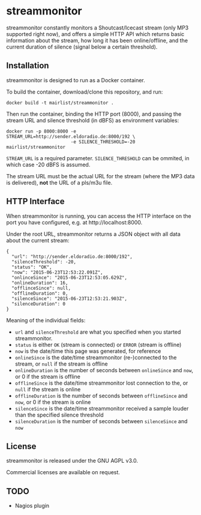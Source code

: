 # streammonitor

streammonitor constantly monitors a Shoutcast/Icecast stream (only MP3 supported right now), and 
offers a simple HTTP API which returns basic information about the stream, how long it has
been online/offline, and the current duration of silence (signal below a certain threshold).

## Installation

streammonitor is designed to run as a Docker container.

To build the container, download/clone this repository, and run:

    docker build -t mairlist/streammonitor .

Then run the container, binding the HTTP port (8000), and passing the stream URL and silence threshold 
(in dBFS) as environment variables:

    docker run -p 8000:8000 -e STREAM_URL=http://sender.eldoradio.de:8000/192 \
                            -e SILENCE_THRESHOLD=-20 mairlist/streammonitor

``STREAM_URL`` is a required parameter. ``SILENCE_THRESHOLD`` can be ommited, in which case
-20 dBFS is assumed.

The stream URL must be the actual URL for the stream (where the MP3 data is delivered),
**not** the URL of a pls/m3u file.

## HTTP Interface

When streammonitor is running, you can access the HTTP interface on the port you have
configured, e.g. at http://localhost:8000.

Under the root URL, streammonitor returns a JSON object with all data about the current stream:

    {
      "url": "http://sender.eldoradio.de:8000/192",
      "silenceThreshold": -20,
      "status": "OK",
      "now": "2015-06-23T12:53:22.091Z",
      "onlinceSince": "2015-06-23T12:53:05.629Z",
      "onlineDuration": 16,
      "offlinceSince": null,
      "offlineDuration": 0,
      "silenceSince": "2015-06-23T12:53:21.903Z",
      "silenceDuration": 0
    }
    
Meaning of the individual fields:

- ``url`` and ``silenceThreshold`` are what you specified when you started streammonitor.
- ``status`` is either ``OK`` (stream is connected) or ``ERROR`` (stream is offline)
- ``now`` is the date/time this page was generated, for reference
- ``onlineSince`` is the date/time streammonitor (re-)connected to the stream, or ``null`` if the stream is offline
- ``onlineDuration`` is the number of seconds between ``onlineSince`` and ``now``, or 0 if the stream is offline
- ``offlineSince`` is the date/time streammonitor lost connection to the, or ``null`` if the stream is online
- ``offlineDuration`` is the number of seconds between ``offlineSince`` and ``now``, or 0 if the stream is online
- ``silenceSince`` is the date/time streammonitor received a sample louder than the specified silence threshold
- ``silenceDuration`` is the number of seconds between ``silenceSince`` and ``now``

## License

streammonitor is released under the GNU AGPL v3.0.

Commercial licenses are available on request.

## TODO

- Nagios plugin

